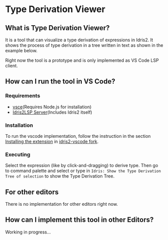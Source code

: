 # Type Derivation Viewer

## What is Type Derivation Viewer?
It is a tool that can visualize a type derivation of expressions in Idris2.
It shows the process of type derivation in a tree written in text as shown in the example below.

Right now the tool is a prototype and is only implemented as VS Code LSP client.

## How can I run the tool in VS Code?
### Requirements
- [vsce](https://code.visualstudio.com/api/working-with-extensions/publishing-extension#vsce)(Requires Node.js for installation)
- [Idris2LSP Server](https://github.com/idris-community/idris2-lsp)(Includes Idris2 itself)

### Installation
To run the vscode implementation, follow the instruction in the section [Installing the extension](https://github.com/pacillus/idris2-lsp-vscode?tab=readme-ov-file#installing-the-extension) in [idris2-vscode fork](https://github.com/pacillus/idris2-lsp-vscode).

### Executing
Select the expression (like by click-and-dragging) to derive type.
Then go to command palette and select or type in `Idris: Show the Type Derivation Tree of selection` to show the Type Derivation Tree.

## For other editors
There is no implementation for other editors right now.

## How can I implement this tool in other Editors?
Working in progress...